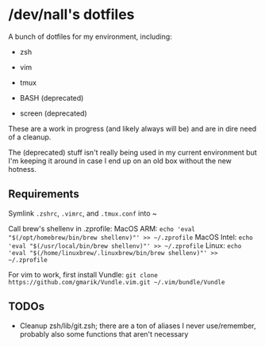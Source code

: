 /dev/nall's dotfiles
====================

A bunch of dotfiles for my environment, including:

* zsh

* vim

* tmux

* BASH (deprecated)

* screen (deprecated)

These are a work in progress (and likely always will be) and are in dire need of a cleanup.

The (deprecated) stuff isn't really being used in my current environment but I'm keeping it around in case I end up on an old box without the new hotness.

Requirements
------------

Symlink `.zshrc`, `.vimrc`, and `.tmux.conf` into ~

Call brew's shellenv in .zprofile:
MacOS ARM: `echo 'eval "$(/opt/homebrew/bin/brew shellenv)"' >> ~/.zprofile`
MacOS Intel: `echo 'eval "$(/usr/local/bin/brew shellenv)"' >> ~/.zprofile`
Linux: `echo 'eval "$(/home/linuxbrew/.linuxbrew/bin/brew shellenv)"' >> ~/.zprofile`

For vim to work, first install Vundle:
`git clone https://github.com/gmarik/Vundle.vim.git ~/.vim/bundle/Vundle`

TODOs
-----

* Cleanup zsh/lib/git.zsh; there are a ton of aliases I never use/remember, probably also some functions that aren't necessary
